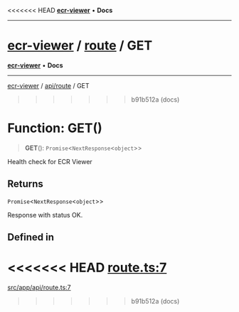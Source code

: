 <<<<<<< HEAD
[**ecr-viewer**](../../README.md) • **Docs**

***

[ecr-viewer](../../README.md) / [route](../README.md) / GET
=======
[**ecr-viewer**](../../../README.md) • **Docs**

***

[ecr-viewer](../../../README.md) / [api/route](../README.md) / GET
>>>>>>> b91b512a (docs)

# Function: GET()

> **GET**(): `Promise`\<`NextResponse`\<`object`\>\>

Health check for ECR Viewer

## Returns

`Promise`\<`NextResponse`\<`object`\>\>

Response with status OK.

## Defined in

<<<<<<< HEAD
[route.ts:7](https://github.com/CDCgov/phdi/blob/dbe13517da6c10296fb0f8b7c72a5ebb1d47f2c7/containers/ecr-viewer/src/app/api/route.ts#L7)
=======
[src/app/api/route.ts:7](https://github.com/CDCgov/phdi/blob/55d1a87d29da9da2522ba2a73bc122cba666b133/containers/ecr-viewer/src/app/api/route.ts#L7)
>>>>>>> b91b512a (docs)
